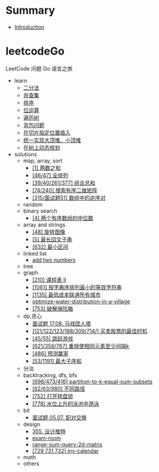 # Summary

* [Introduction](README.md)

# leetcodeGo
LeetCode 问题 Go 语言之旅
* learn
    * [二分法](learn/binary-search-problem.md)
    * [并查集](learn/union-find.md)
    * [排序](learn/sort.md)
    * [位运算](learn/bit.md)
    * [遍历树](learn/tree-traversal.md)
    * [背包问题](learn/pack.md)
    * [在切片指定位置插入](learn/slice-insert.md)
    * [统一实现大顶堆、小顶堆](learn/heap.md)
    * [在树上动态规划](learn/dp-in-a-tree.md)
* solutions
    * map, array, sort
        * [[1] 两数之和](solutions/two_sum/readme.md)
        * [[46/47] 全排列](solutions/permutations/readme.md)
        * [[39/40/261/377] 组合总和](solutions/combination-sum/readme.md)
        * [[74/240] 搜索有序二维矩阵](solutions/search-a-2d-matrix/readme.md)
        * [[315/面试题51] 数组中的逆序对](solutions/count-of-smaller-numbers-after-self/readme.md)
    * random
    * binary search
        * [[4] 两个有序数组的中位数](solutions/median_of_two_sorted_arrays/readme.md)
    * array and strings
        * [[48] 旋转图像](solutions/rotate-image/readme.md)
        * [[5] 最长回文子串](solutions/longest_palindromic_substring/readme.md)
        * [[632] 最小区间](solutions/smallest-range-covering-elements-from-k-lists/readme.md)
    * linked list
        * [add two numbers](solutions/add_two_numbers/readme.md)
    * tree
    * graph
        * [[210] 课程表 II](solutions/course-schedule-ii/readme.md)
        * [[1061] 按字典序排列最小的等效字符串](solutions/lexicographically-smallest-equivalent-string/readme.md)
        * [[1135] 最低成本联通所有城市](solutions/connecting-cities-with-minimum-cost/readme.md)
        * [optimize-water-distribution-in-a-village](solutions/optimize-water-distribution-in-a-village/readme.md)
        * [[753] 破解保险箱](solutions/cracking-the-safe/readme.md)
    * dp,贪心
        * [面试题 17.08. 马戏团人塔](solutions/circus-tower-lcci/readme.md)
        * [[121/122/123/188/309/714/] 买卖股票的最佳时机](solutions/best-time-to-buy-and-sell-stock/readme.md)
        * [[45/55] 跳跃游戏](solutions/jump-game/readme.md)
        * [[621/358/767] 重排使相同元素至少间隔k](solutions/rearrange-k-distance-apart/readme.md)
        * [[486] 预测赢家](solutions/predict-the-winner/readme.md)
        * [[53/1191] 最大子序和](solutions/maximum-subarray/readme.md)
    * 分治
    * backtracking, dfs, bfs
        * [[698/473/416] partition-to-k-equal-sum-subsets](solutions/partition-to-k-equal-sum-subsets/readme.md)
        * [[62/63/980] 不同路径](solutions/unique-paths/readme.md)
        * [[752] 打开转盘锁](solutions/open-the-lock/readme.md)
        * [[778] 水位上升的泳池中游泳](solutions/swim-in-rising-water/readme.md)
    * bit
        * [面试题 05.07. 配对交换](solutions/exchange-lcci/readme.md)
    * design
        * [355. 设计推特](solutions/design-twitter/readme.md)         
        * [exam-room](solutions/exam-room/readme.md)
        * [range-sum-query-2d-matrix](solutions/range-sum-query-2d-matrix/readme.md)
        * [[729 731 732] my-calendar](solutions/my-calendar/readme.md)  
    * math
    * others
    